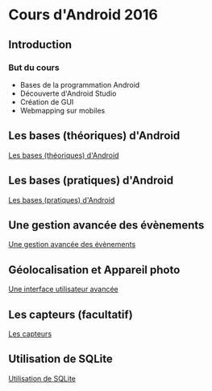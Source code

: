 # Cours d'Android 2016

## Introduction

### But du cours

* Bases de la programmation Android
* Découverte d'Android Studio
* Création de GUI
* Webmapping sur mobiles

## Les bases (théoriques) d'Android

[Les bases (théoriques) d'Android](<1_les_bases_theoriques_d_android/Les bases (théoriques) d'Android.pdf>)

## Les bases (pratiques) d'Android

[Les bases (pratiques) d'Android](2_les_bases_pratiques_d_android/README.md)

## Une gestion avancée des évènements

[Une gestion avancée des évènements](3_gestion_evenements/README.md)

## Géolocalisation et Appareil photo

[Une interface utilisateur avancée](4_geoloc_camera/README.md)

## Les capteurs (facultatif)

[Les capteurs](5_les_capteurs/README.md)

## Utilisation de SQLite

[Utilisation de SQLite](6_utilisation_sqlite/SQLite.pdf)
